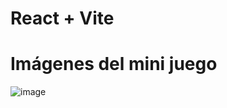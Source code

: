 # React + Vite


# Imágenes del mini juego
![image](https://github.com/JMProyects/React-TresEnRaya/assets/91617930/6913b607-adb2-4b5c-96c8-5efd266c6985)
